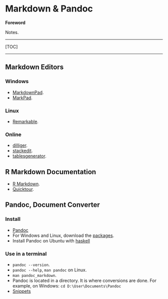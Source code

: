 # Markdown & Pandoc

**Foreword**

Notes.

-----

[TOC]

-----

## Markdown Editors

### Windows

- [MarkdownPad](http://www.markdownpad.com/).
- [MarkPad](http://code52.org/DownmarkerWPF/).

### Linux
 
- [Remarkable](http://remarkableapp.github.io/).

### Online

- [dilliger](dillinger.io).
- [stackedit](stackedit.io).
- [tablesgenerator](http://www.tablesgenerator.com/).

## R Markdown Documentation

- [R Markdown](http://rmarkdown.rstudio.com/html_document_format.html).
- [Quicktour](http://rmarkdown.rstudio.com/authoring_quick_tour.html).

## Pandoc, Document Converter

### Install

- [Pandoc](http://pandoc.org/)
- For Windows and Linux, download the [packages](https://github.com/jgm/pandoc/releases/tag/1.17.2).
- Install Pandoc on Ubuntu with [haskell](http://www.pandoc.org/installing.html)

### Use in a terminal

- `pandoc --version`.
- `pandoc --help`, `man pandoc` on Linux.
- `man pandoc_markdown`.
- Pandoc is located in a directory. It is where conversions are done. For example, on Windows: `cd D:\User\Documents\Pandoc`
- [Snippets](http://pandoc.org/demos.html)